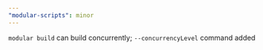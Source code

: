 ```yaml
---
"modular-scripts": minor
---
```


`modular build` can build concurrently; `--concurrencyLevel` command added
